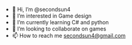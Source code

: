 - 👋 Hi, I’m @secondsun4
- 👀 I’m interested in Game design
- 🌱 I’m currently learning C# and python
- 💞️ I’m looking to collaborate on games
- 📫 How to reach me secondsun4@gmail.com

<!---
secondsun4/secondsun4 is a ✨ special ✨ repository because its `README.md` (this file) appears on your GitHub profile.
You can click the Preview link to take a look at your changes.
--->
